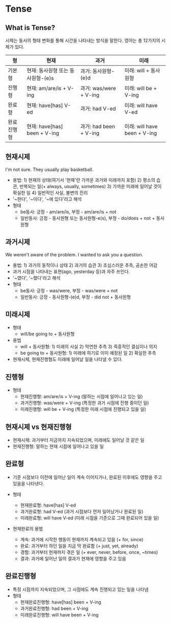 # Tense

## What is Tense?

시제는 동사의 형태 변화를 통해 시간을 나타내는 방식을 말한다. 영어는 총 12가지의 시제가 있다.

| 형         | 현재                              | 과거                   | 미래                         |
| ---------- | --------------------------------- | ---------------------- | ---------------------------- |
| 기본형     | 현재: 동사원형 또는 동사원형-(e)s | 과거: 동사원형-(e)d    | 미래: will + 동사원형        |
| 진행형     | 현재: am/are/is + V-ing           | 과거: was/were + V-ing | 미래: will be + V-ing        |
| 완료형     | 현재: have[has] V-ed              | 과거: had V-ed         | 미래: will have V-ed         |
| 완료진행형 | 현재: have[has] been + V-ing      | 과거: had been + V-ing | 미래: will have been + V-ing |

## 현재시제

I'm not sure.
They usually play basketball.

- 용법: 1) 현재의 상태(여기서 '현재'란 가까운 과거와 미래까지 포함) 2) 평소의 습관, 반복되는 일(+ always, usually, sometimes) 3) 가까운 미래에 일어날 것이 확실한 일 4) 일반적인 사실, 불변의 진리
- '~한다', '~이다', '~에 있다'라고 해석
- 형태
  - be동사: 긍정 - am/are/is, 부정 - am/are/is + not
  - 일반동사: 긍정 - 동사원형 또는 동사원형-e(s), 부정 - do/does + not + 동사원형

## 과거시제

We weren't aware of the problem.
I wanted to ask you a question.

- 용법: 1) 과거의 동작이나 상태 2) 과거의 습관 3) 조심스러운 추측, 공손한 어감
- 과거 시점을 나타내는 표현(ago, yesterday 등)과 자주 쓰인다.
- '~였다', '~했다'라고 해석
- 형태
  - be동사: 긍정 - was/were, 부정 - was/were + not
  - 일반동사: 긍정 - 동사원형-(e)d, 부정 - did not + 동사원형

## 미래시제

- 형태
  - will/be going to + 동사원형
- 용법
  - will + 동사원형: 1) 미래의 사실 2) 막연한 추측 3) 즉흥적인 결심이나 의지
  - be going to + 동사원형: 1) 미래에 하기로 이미 예정된 일 2) 확실한 추측
- 현재시제, 현재진행형도 미래에 일어날 일을 나타낼 수 있다.

## 진행형

- 형태
  - 현재진행형: am/are/is + V-ing (말하는 시점에 일어나고 있는 일)
  - 과거진행형: was/were + V-ing (특정한 과거 시점에 진행 중이던 일)
  - 미래진행형: will be + V-ing (특정한 미래 시점에 진행되고 있을 일)

## 현재시제 vs 현재진행형

- 현재시제: 과거부터 지금까지 지속되었으며, 미래에도 일어날 것 같은 일
- 현재진행형: 말하는 현재 시점에 일어나고 있을 일

## 완료형

- 기준 시점보다 이전에 일어난 일이 계속 이어지거나, 완료된 이후에도 영향을 주고 있음을 나타낸다.
- 형태
  - 현재완료형: have[has] V-ed
  - 과거완료형: had V-ed (과거 시점보다 먼저 일어났거나 완료된 일)
  - 미래완료형: will have V-ed (미래 시점을 기준으로 그때 완료되어 있을 일)
- 현재완료의 용법

  - 계속: 과거에 시작한 행동이 현재까지 계속되고 있음 (+ for, since)
  - 완료: 과거부터 하던 일을 지금 막 완료함 (+ just, yet, already)
  - 경험: 과거부터 현재까지 겪은 일 (+ ever, never, before, once, ~times)
  - 결과: 과거에 일어난 일의 결과가 현재에 영향을 주고 있음

## 완료진행형

- 특정 시점까지 지속되었으며, 그 시점에도 계속 진행되고 있는 일을 나타냄
- 형태
  - 현재완료진행형: have[has] been + V-ing
  - 과거완료진행형: had been + V-ing
  - 미래완료진행형: will have been + V-ing
